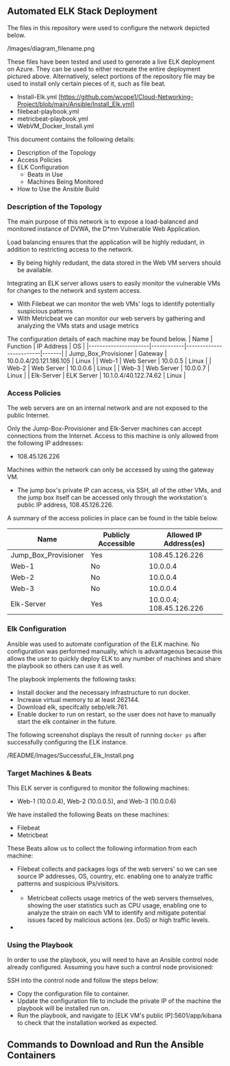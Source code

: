 ## Automated ELK Stack Deployment

The files in this repository were used to configure the network depicted below.

/Images/diagram_filename.png

These files have been tested and used to generate a live ELK deployment on Azure. They can be used to either recreate the entire deployment pictured above. Alternatively, select portions of the repository file may be used to install only certain pieces of it, such as file beat.

  - Install-Elk.yml [https://github.com/wcope1/Cloud-Networking-Project/blob/main/Ansible/Install_Elk.yml]
  - filebeat-playbook.yml
  - metricbeat-playbook.yml
  - WebVM_Docker_Install.yml

This document contains the following details:
- Description of the Topology
- Access Policies
- ELK Configuration
  - Beats in Use
  - Machines Being Monitored
- How to Use the Ansible Build


### Description of the Topology

The main purpose of this network is to expose a load-balanced and monitored instance of DVWA, the D*mn Vulnerable Web Application.

Load balancing ensures that the application will be highly redudant, in addition to restricting access to the network.
- By being highly redudant, the data stored in the Web VM servers should be available.

Integrating an ELK server allows users to easily monitor the vulnerable VMs for changes to the network and system access.
- With Filebeat we can monitor the web VMs' logs to identify potentially suspicious patterns
- With Metricbeat we can monitor our web servers by gathering and analyzing the VMs stats and usage metrics

The configuration details of each machine may be found below.
| Name                 | Function   | IP Address              | OS    |
|----------------------|------------|-------------------------|-------|
| Jump_Box_Provisioner | Gateway    | 10.0.0.4/20.121.186.105 | Linux |
| Web-1                | Web Server | 10.0.0.5                | Linux |
| Web-2                | Web Server | 10.0.0.6                | Linux |
| Web-3                | Web Server | 10.0.0.7                | Linux |
| Elk-Server           | ELK Server | 10.1.0.4/40.122.74.62   | Linux |

### Access Policies

The web servers are on an internal network and are not exposed to the public Internet.

Only the Jump-Box-Provisioner and Elk-Server machines can accept connections from the Internet. Access to this machine is only allowed from the following IP addresses:
 - 108.45.126.226

Machines within the network can only be accessed by using the gateway VM.
- The jump box's private IP can access, via SSH, all of the other VMs, and the jump box itself can be accessed only through the workstation's public IP address, 108.45.126.226.

A summary of the access policies in place can be found in the table below.

| Name                 | Publicly Accessible | Allowed IP Address(es)   |
|----------------------|---------------------|--------------------------|
| Jump_Box_Provisioner | Yes                 | 108.45.126.226           |
| Web-1                | No                  | 10.0.0.4                 |
| Web-2                | No                  | 10.0.0.4                 |
| Web-3                | No                  | 10.0.0.4                 |
| Elk-Server           | Yes                 | 10.0.0.4; 108.45.126.226 |

### Elk Configuration

Ansible was used to automate configuration of the ELK machine. No configuration was performed manually, which is advantageous because this allows the user to quickly deploy ELK to any number of machines and share the playbook so others can use it as well.

The playbook implements the following tasks:
- Install docker and the necessary infrastructure to run docker.
- Increase virtual memory to at least 262144.
- Download elk, specifcally sebp/elk:761.
- Enable docker to run on restart, so the user does not have to manually start the elk container in the future.

The following screenshot displays the result of running `docker ps` after successfully configuring the ELK instance.

/README/Images/Successful_Elk_Install.png

### Target Machines & Beats
This ELK server is configured to monitor the following machines:
- Web-1 (10.0.0.4), Web-2 (10.0.0.5), and Web-3 (10.0.0.6)

We have installed the following Beats on these machines:
- Filebeat
- Metricbeat

These Beats allow us to collect the following information from each machine:
- Filebeat collects and packages logs of the web servers' so we can see source IP addresses, OS, country, etc. enabling one to analyze traffic patterns and suspicious IPs/visitors.
- - Metricbeat collects usage metrics of the web servers themselves, showing the user statistics such as CPU usage, enabling one to analyze the strain on each VM to identify and mitigate potential issues faced by malicious actions (ex. DoS) or high traffic levels.
- 
### Using the Playbook
In order to use the playbook, you will need to have an Ansible control node already configured. Assuming you have such a control node provisioned:

SSH into the control node and follow the steps below:
- Copy the configuration file to container.
- Update the configuration file to include the private IP of the machine the playbook will be installed run on.
- Run the playbook, and navigate to [ELK VM's public IP]:5601/app/kibana to check that the installation worked as expected.

## Commands to Download and Run the Ansible Containers
